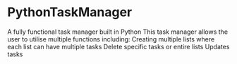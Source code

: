 # PythonTaskManager
A fully functional task manager built in Python
This task manager allows the user to utilise multiple functions including:
Creating multiple lists where each list can have multiple tasks
Delete specific tasks or entire lists
Updates tasks
